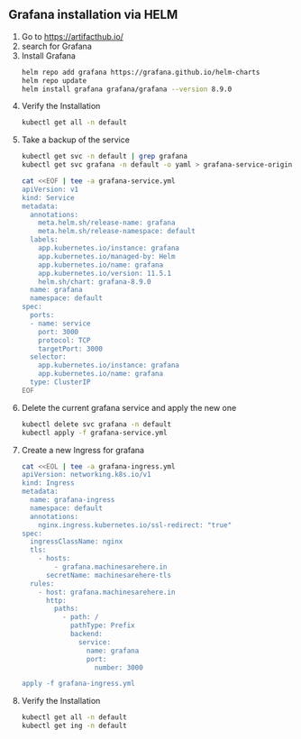 ## Grafana installation via HELM

1. Go to https://artifacthub.io/
2. search for Grafana
3. Install Grafana
    ``` bash
    helm repo add grafana https://grafana.github.io/helm-charts
    helm repo update
    helm install grafana grafana/grafana --version 8.9.0
    ```
4. Verify the Installation
    ```bash
    kubectl get all -n default
    ```
5. Take a backup of the service
    ``` bash
    kubectl get svc -n default | grep grafana
    kubectl get svc grafana -n default -o yaml > grafana-service-original.yml

    cat <<EOF | tee -a grafana-service.yml
    apiVersion: v1
    kind: Service
    metadata:
      annotations:
        meta.helm.sh/release-name: grafana
        meta.helm.sh/release-namespace: default
      labels:
        app.kubernetes.io/instance: grafana
        app.kubernetes.io/managed-by: Helm
        app.kubernetes.io/name: grafana
        app.kubernetes.io/version: 11.5.1
        helm.sh/chart: grafana-8.9.0
      name: grafana
      namespace: default
    spec:
      ports:
      - name: service
        port: 3000
        protocol: TCP
        targetPort: 3000
      selector:
        app.kubernetes.io/instance: grafana
        app.kubernetes.io/name: grafana
      type: ClusterIP
    EOF
    ```
6. Delete the current grafana service and apply the new one
    ``` bash
    kubectl delete svc grafana -n default
    kubectl apply -f grafana-service.yml
    ```
7. Create a new Ingress for grafana
    ``` bash
    cat <<EOL | tee -a grafana-ingress.yml
    apiVersion: networking.k8s.io/v1
    kind: Ingress
    metadata:
      name: grafana-ingress
      namespace: default
      annotations:
        nginx.ingress.kubernetes.io/ssl-redirect: "true"
    spec:
      ingressClassName: nginx
      tls:
        - hosts:
            - grafana.machinesarehere.in
          secretName: machinesarehere-tls
      rules:
        - host: grafana.machinesarehere.in
          http:
            paths:
              - path: /
                pathType: Prefix
                backend:
                  service:
                    name: grafana
                    port:
                      number: 3000

    apply -f grafana-ingress.yml
    ```    
8. Verify the Installation
    ``` bash
    kubectl get all -n default
    kubectl get ing -n default
    ```